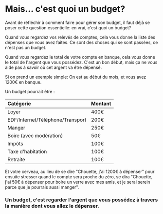 # Mais... c'est quoi un budget?

Avant de réfléchir à comment faire pour gérer son budget, il faut déjà se poser cette question essentielle: en vrai, c'est quoi un budget?

Quand vous regardez vos relevés de comptes, cela vous donne la liste des dépenses que vous avez faites. Ce sont des choses qui se sont passées, ce n'est pas un budget.

Quand vous regardez le total de votre compte en banque, cela vous donne le total de l'argent que vous possédez. C'est un bon début, mais ça ne vous aide pas à savoir où cet argent va être dépensé.

Si on prend un exemple simple: On est au début du mois, et vous avez 1200€ en banque.

Un budget pourrait être :

| Catégorie | Montant |
| :--- | :--- |
| Loyer | 400€ |
| EDF/Internet/Téléphone/Transport | 200€ |
| Manger | 250€ |
| Boire \(avec modération\) | 50€ |
| Impôts | 100€ |
| Taxe d'habitation | 100€ |
| Retraite | 100€ |

Et votre cerveau, au lieu de se dire "Chouette, j'ai 1200€ à dépenser" pour ensuite stresser quand le compte sera proche du zéro, se dira "Chouette, j'ai 50€ à dépenser pour boire un verre avec mes amis, et je serai serein parce que je pourrais aussi manger".

### Un budget, c'est regarder l'argent que vous possédez à travers la manière dont vous allez le dépenser.



